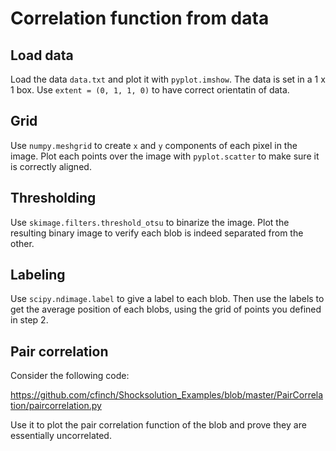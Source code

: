 # Correlation function from data

## Load data

Load the data `data.txt` and plot it with `pyplot.imshow`. The data is set in a 1 x 1 box.  Use `extent = (0, 1, 1, 0)` to have correct orientatin of data.

## Grid

Use `numpy.meshgrid` to create `x` and `y` components of each pixel in the image. Plot each points over the image with `pyplot.scatter` to make sure it is correctly aligned.

## Thresholding

Use `skimage.filters.threshold_otsu` to binarize the image. Plot the resulting binary image to verify each blob is indeed separated from the other.

## Labeling

Use `scipy.ndimage.label` to give a label to each blob. Then use the labels to get the average position of each blobs, using the grid of points you defined in step 2.

## Pair correlation

Consider the following code:

https://github.com/cfinch/Shocksolution_Examples/blob/master/PairCorrelation/paircorrelation.py

Use it to plot the pair correlation function of the blob and prove they are essentially uncorrelated.